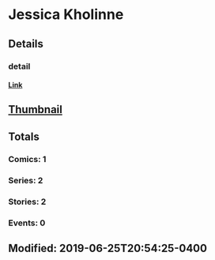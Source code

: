 # Jessica  Kholinne 
## Details
### detail
#### [Link](http://marvel.com/comics/creators/13393/jessica_kholinne?utm_campaign=apiRef&utm_source=225578a89fc76f3d20fbffda5d17a88d)
## [Thumbnail](http://i.annihil.us/u/prod/marvel/i/mg/b/40/image_not_available.jpg)
## Totals
### Comics: 1
### Series: 2
### Stories: 2
### Events: 0
## Modified: 2019-06-25T20:54:25-0400